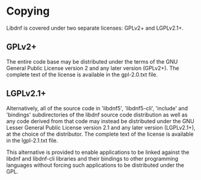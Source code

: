 Copying
=======
Libdnf is covered under two separate licenses: GPLv2+ and LGPLv2.1+.


GPLv2+
------
The entire code base may be distributed under the terms of the
GNU General Public License version 2 and any later version (GPLv2+).
The complete text of the license is available in the gpl-2.0.txt file.


LGPLv2.1+
---------
Alternatively, all of the source code in 'libdnf5', 'libdnf5-cli', 'include'
and 'bindings' subdirectories of the libdnf source code distribution as well
as any code derived from that code may instead be distributed under the
GNU Lesser General Public License version 2.1 and any later version (LGPLv2.1+),
at the choice of the distributor.
The complete text of the license is available in the lgpl-2.1.txt file.

This alternative is provided to enable applications to be linked against
the libdnf and libdnf-cli libraries and their bindings to other programming
languages without forcing such applications to be distributed under the GPL.
